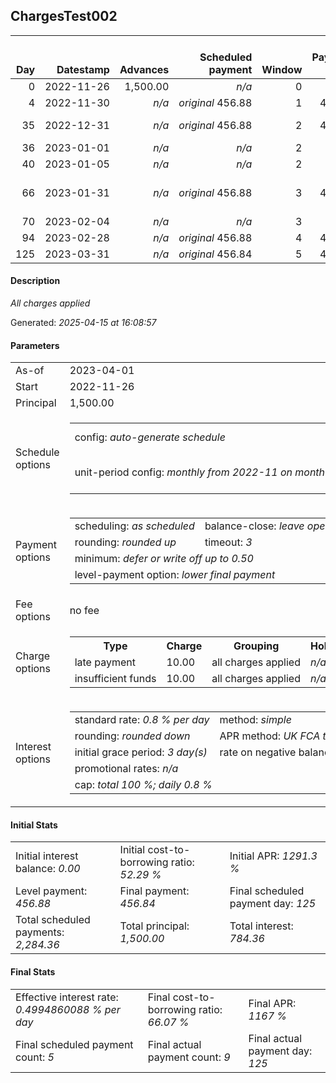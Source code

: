 <h2>ChargesTest002</h2><table><thead style="vertical-align: bottom;"><th style="text-align: right;">Day</th><th style="text-align: right;">Datestamp</th><th style="text-align: right;">Advances</th><th style="text-align: right;">Scheduled payment</th><th style="text-align: right;">Window</th><th style="text-align: right;">Payment due</th><th style="text-align: right;">Actual payments</th><th style="text-align: right;">Generated payment</th><th style="text-align: right;">Net effect</th><th style="text-align: right;">Payment status</th><th style="text-align: right;">Balance status</th><th style="text-align: right;">Simple interest</th><th style="text-align: right;">New interest</th><th style="text-align: right;">New charges</th><th style="text-align: right;">Principal portion</th><th style="text-align: right;">Fee portion</th><th style="text-align: right;">Interest portion</th><th style="text-align: right;">Charges portion</th><th style="text-align: right;">Fee refund</th><th style="text-align: right;">Principal balance</th><th style="text-align: right;">Fee balance</th><th style="text-align: right;">Interest balance</th><th style="text-align: right;">Charges balance</th><th style="text-align: right;">Settlement figure</th><th style="text-align: right;">Fee refund if&nbsp;settled</th></thead><tr style="text-align: right;"><td class="ci00">0</td><td class="ci01" style="white-space: nowrap;">2022-11-26</td><td class="ci02">1,500.00</td><td class="ci03" style="white-space: nowrap;"><i>n/a<i></td><td class="ci04">0</td><td class="ci05">0.00</td><td class="ci06"><i>n/a</i></td><td class="ci07"><i>n/a</i></td><td class="ci08">0.00</td><td class="ci09"><i>none&nbsp;scheduled</i></td><td class="ci10">open</td><td class="ci13">0.0000</td><td class="ci14">0.0000</td><td class="ci15"><i>n/a</i></td><td class="ci16">0.00</td><td class="ci17">0.00</td><td class="ci18">0.00</td><td class="ci19">0.00</td><td class="ci20">0.00</td><td class="ci21">1,500.00</td><td class="ci22">0.00</td><td class="ci23">0.0000</td><td class="ci24">0.00</td><td class="ci25">1,500.00</td><td class="ci26">0.00</td></tr><tr style="text-align: right;"><td class="ci00">4</td><td class="ci01" style="white-space: nowrap;">2022-11-30</td><td class="ci02"><i>n/a</i></td><td class="ci03" style="white-space: nowrap;"><i>original</i> 456.88</td><td class="ci04">1</td><td class="ci05">456.88</td><td class="ci06"><i>confirmed</i>&nbsp;456.88</td><td class="ci07"><i>n/a</i></td><td class="ci08">456.88</td><td class="ci09"><i>payment&nbsp;made</i></td><td class="ci10">open</td><td class="ci13">48.0000</td><td class="ci14">48.0000</td><td class="ci15"><i>n/a</i></td><td class="ci16">408.88</td><td class="ci17">0.00</td><td class="ci18">48.00</td><td class="ci19">0.00</td><td class="ci20">0.00</td><td class="ci21">1,091.12</td><td class="ci22">0.00</td><td class="ci23">0.0000</td><td class="ci24">0.00</td><td class="ci25">1,091.12</td><td class="ci26">0.00</td></tr><tr style="text-align: right;"><td class="ci00">35</td><td class="ci01" style="white-space: nowrap;">2022-12-31</td><td class="ci02"><i>n/a</i></td><td class="ci03" style="white-space: nowrap;"><i>original</i> 456.88</td><td class="ci04">2</td><td class="ci05">456.88</td><td class="ci06">456.88&nbsp;<i>failed&nbsp;(insufficient&nbsp;funds)</i></td><td class="ci07"><i>n/a</i></td><td class="ci08">0.00</td><td class="ci09"><i>paid&nbsp;later&nbsp;in&nbsp;full</i></td><td class="ci10">open</td><td class="ci13">270.5978</td><td class="ci14">270.5978</td><td class="ci15"><i>late&nbsp;payment</i>&nbsp;10.00<br/><i>insufficient&nbsp;funds</i>&nbsp;10.00</td><td class="ci16">0.00</td><td class="ci17">0.00</td><td class="ci18">0.00</td><td class="ci19">0.00</td><td class="ci20">0.00</td><td class="ci21">1,091.12</td><td class="ci22">0.00</td><td class="ci23">270.5978</td><td class="ci24">20.00</td><td class="ci25">1,381.71</td><td class="ci26">0.00</td></tr><tr style="text-align: right;"><td class="ci00">36</td><td class="ci01" style="white-space: nowrap;">2023-01-01</td><td class="ci02"><i>n/a</i></td><td class="ci03" style="white-space: nowrap;"><i>n/a<i></td><td class="ci04">2</td><td class="ci05">0.00</td><td class="ci06">456.88&nbsp;<i>failed&nbsp;(insufficient&nbsp;funds)</i></td><td class="ci07"><i>n/a</i></td><td class="ci08">0.00</td><td class="ci09"><i>nothing&nbsp;due</i></td><td class="ci10">open</td><td class="ci13">8.7290</td><td class="ci14">8.7290</td><td class="ci15"><i>n/a</i></td><td class="ci16">0.00</td><td class="ci17">0.00</td><td class="ci18">0.00</td><td class="ci19">0.00</td><td class="ci20">0.00</td><td class="ci21">1,091.12</td><td class="ci22">0.00</td><td class="ci23">279.3267</td><td class="ci24">20.00</td><td class="ci25">1,390.44</td><td class="ci26">0.00</td></tr><tr style="text-align: right;"><td class="ci00">40</td><td class="ci01" style="white-space: nowrap;">2023-01-05</td><td class="ci02"><i>n/a</i></td><td class="ci03" style="white-space: nowrap;"><i>n/a<i></td><td class="ci04">2</td><td class="ci05">0.00</td><td class="ci06"><i>confirmed</i>&nbsp;456.88</td><td class="ci07"><i>n/a</i></td><td class="ci08">456.88</td><td class="ci09"><i>extra&nbsp;payment</i></td><td class="ci10">open</td><td class="ci13">34.9158</td><td class="ci14">34.9158</td><td class="ci15"><i>n/a</i></td><td class="ci16">122.64</td><td class="ci17">0.00</td><td class="ci18">314.24</td><td class="ci19">20.00</td><td class="ci20">0.00</td><td class="ci21">968.48</td><td class="ci22">0.00</td><td class="ci23">0.0000</td><td class="ci24">0.00</td><td class="ci25">968.48</td><td class="ci26">0.00</td></tr><tr style="text-align: right;"><td class="ci00">66</td><td class="ci01" style="white-space: nowrap;">2023-01-31</td><td class="ci02"><i>n/a</i></td><td class="ci03" style="white-space: nowrap;"><i>original</i> 456.88</td><td class="ci04">3</td><td class="ci05">456.88</td><td class="ci06">456.88&nbsp;<i>failed&nbsp;(insufficient&nbsp;funds)</i><br/>456.88&nbsp;<i>failed&nbsp;(insufficient&nbsp;funds)</i></td><td class="ci07"><i>n/a</i></td><td class="ci08">0.00</td><td class="ci09"><i>paid&nbsp;later&nbsp;owing</i>&nbsp;0.04</td><td class="ci10">open</td><td class="ci13">201.4438</td><td class="ci14">201.4438</td><td class="ci15"><i>late&nbsp;payment</i>&nbsp;10.00<br/><i>insufficient&nbsp;funds</i>&nbsp;10.00<br/><i>insufficient&nbsp;funds</i>&nbsp;10.00</td><td class="ci16">0.00</td><td class="ci17">0.00</td><td class="ci18">0.00</td><td class="ci19">0.00</td><td class="ci20">0.00</td><td class="ci21">968.48</td><td class="ci22">0.00</td><td class="ci23">201.4438</td><td class="ci24">30.00</td><td class="ci25">1,199.92</td><td class="ci26">0.00</td></tr><tr style="text-align: right;"><td class="ci00">70</td><td class="ci01" style="white-space: nowrap;">2023-02-04</td><td class="ci02"><i>n/a</i></td><td class="ci03" style="white-space: nowrap;"><i>n/a<i></td><td class="ci04">3</td><td class="ci05">0.00</td><td class="ci06"><i>confirmed</i>&nbsp;456.84</td><td class="ci07"><i>n/a</i></td><td class="ci08">456.84</td><td class="ci09"><i>extra&nbsp;payment</i></td><td class="ci10">open</td><td class="ci13">30.9914</td><td class="ci14">30.9914</td><td class="ci15"><i>n/a</i></td><td class="ci16">194.41</td><td class="ci17">0.00</td><td class="ci18">232.43</td><td class="ci19">30.00</td><td class="ci20">0.00</td><td class="ci21">774.07</td><td class="ci22">0.00</td><td class="ci23">0.0000</td><td class="ci24">0.00</td><td class="ci25">774.07</td><td class="ci26">0.00</td></tr><tr style="text-align: right;"><td class="ci00">94</td><td class="ci01" style="white-space: nowrap;">2023-02-28</td><td class="ci02"><i>n/a</i></td><td class="ci03" style="white-space: nowrap;"><i>original</i> 456.88</td><td class="ci04">4</td><td class="ci05">456.88</td><td class="ci06"><i>confirmed</i>&nbsp;456.88</td><td class="ci07"><i>n/a</i></td><td class="ci08">456.88</td><td class="ci09"><i>payment&nbsp;made</i></td><td class="ci10">open</td><td class="ci13">148.6214</td><td class="ci14">148.6214</td><td class="ci15"><i>n/a</i></td><td class="ci16">308.26</td><td class="ci17">0.00</td><td class="ci18">148.62</td><td class="ci19">0.00</td><td class="ci20">0.00</td><td class="ci21">465.81</td><td class="ci22">0.00</td><td class="ci23">0.0000</td><td class="ci24">0.00</td><td class="ci25">465.81</td><td class="ci26">0.00</td></tr><tr style="text-align: right;"><td class="ci00">125</td><td class="ci01" style="white-space: nowrap;">2023-03-31</td><td class="ci02"><i>n/a</i></td><td class="ci03" style="white-space: nowrap;"><i>original</i> 456.84</td><td class="ci04">5</td><td class="ci05">456.84</td><td class="ci06"><i>confirmed</i>&nbsp;456.84</td><td class="ci07"><i>n/a</i></td><td class="ci08">456.84</td><td class="ci09"><i>payment&nbsp;made</i></td><td class="ci10">open</td><td class="ci13">115.5209</td><td class="ci14">115.5209</td><td class="ci15"><i>n/a</i></td><td class="ci16">341.32</td><td class="ci17">0.00</td><td class="ci18">115.52</td><td class="ci19">0.00</td><td class="ci20">0.00</td><td class="ci21">124.49</td><td class="ci22">0.00</td><td class="ci23">0.0000</td><td class="ci24">0.00</td><td class="ci25">124.49</td><td class="ci26">0.00</td></tr></table><p><h4>Description</h4><i>All charges applied</i></p><p>Generated: <i>2025-04-15 at 16:08:57</i></p><h4>Parameters</h4><table><tr><td>As-of</td><td>2023-04-01</td></tr><tr><td>Start</td><td>2022-11-26</td></tr><tr><td>Principal</td><td>1,500.00</td></tr><tr><td>Schedule options</td><td><table><tr><td>config: <i>auto-generate schedule</i></td><td>payment count: <i>5</i></td></tr><tr><td style="white-space: nowrap;">unit-period config: <i>monthly from 2022-11 on month-end</i></td><td>max duration: <i>unlimited</i></td></tr></table></td></tr><tr><td>Payment options</td><td><table><tr><td>scheduling: <i>as scheduled</i></td><td>balance-close: <i>leave&nbsp;open&nbsp;balance</i></td></tr><tr><td>rounding: <i>rounded up</i></td><td>timeout: <i>3</i></td></tr><tr><td colspan='2'>minimum: <i>defer&nbsp;or&nbsp;write&nbsp;off&nbsp;up&nbsp;to&nbsp;0.50</i></td></tr><tr><td colspan='2'>level-payment option: <i>lower&nbsp;final&nbsp;payment</i></td></tr></table></td></tr><tr><td>Fee options</td><td>no fee</td></tr><tr><td>Charge options</td><td><table><tr><th>Type</th><th>Charge</th><th>Grouping</th><th>Holidays</th></tr><tr><td>late payment</td><td>10.00</td><td>all charges applied</td><td><i>n/a</i></td></tr><tr><td>insufficient funds</td><td>10.00</td><td>all charges applied</td><td><i>n/a</i></td></tr></table></td></tr><tr><td>Interest options</td><td><table><tr><td>standard rate: <i>0.8 % per day</i></td><td>method: <i>simple</i></td></tr><tr><td>rounding: <i>rounded down</i></td><td>APR method: <i>UK FCA to 1 d.p.</i></td></tr><tr><td>initial grace period: <i>3 day(s)</i></td><td>rate on negative balance: <i>zero</i></td></tr><tr><td colspan="2">promotional rates: <i><i>n/a</i></i></td></tr><tr><td colspan="2">cap: <i>total 100 %; daily 0.8 %</td></tr></table></td></tr></table><h4>Initial Stats</h4><table><tr><td>Initial interest balance: <i>0.00</i></td><td>Initial cost-to-borrowing ratio: <i>52.29 %</i></td><td>Initial APR: <i>1291.3 %</i></td></tr><tr><td>Level payment: <i>456.88</i></td><td>Final payment: <i>456.84</i></td><td>Final scheduled payment day: <i>125</i></td></tr><tr><td>Total scheduled payments: <i>2,284.36</i></td><td>Total principal: <i>1,500.00</i></td><td>Total interest: <i>784.36</i></td></tr></table><h4>Final Stats</h4><table><tr><td>Effective interest rate: <i>0.4994860088 % per day</i></td><td>Final cost-to-borrowing ratio: <i>66.07 %</i></td><td>Final APR: <i>1167 %</i></td></tr><tr><td>Final scheduled payment count: <i>5</i></td><td>Final actual payment count: <i>9</i></td><td>Final actual payment day: <i>125</i></td></tr></table>
